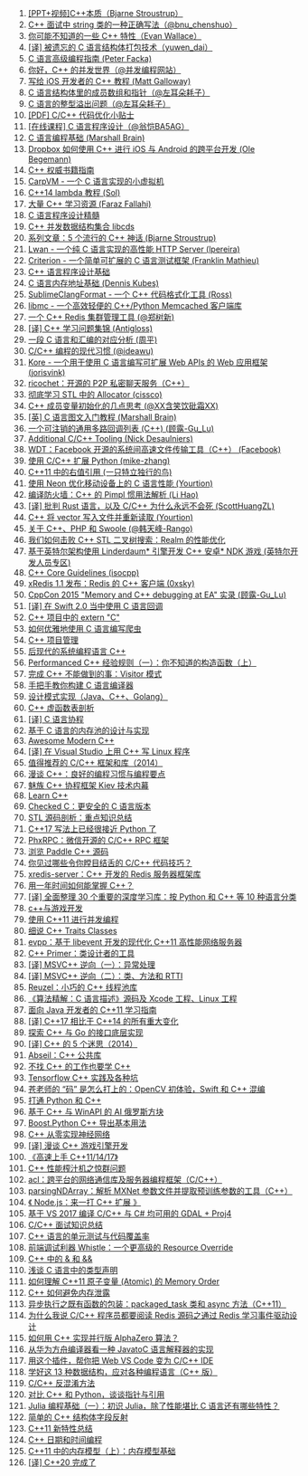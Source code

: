 1. [[PPT+视频]C++本质（Bjarne Stroustrup）](https://weekly.manong.io/bounce?url=http%3A%2F%2Fv.youku.com%2Fv_show%2Fid_XNjExNTg1Nzg4.html&aid=17&nid=2)
1. [C++ 面试中 string 类的一种正确写法（@bnu_chenshuo）](https://weekly.manong.io/bounce?url=http%3A%2F%2Fcoolshell.cn%2Farticles%2F10478.html&aid=84&nid=6)
1. [你可能不知道的一些 C++ 特性（Evan Wallace）](https://weekly.manong.io/bounce?url=http%3A%2F%2Fmadebyevan.com%2Fobscure-cpp-features%2F&aid=304&nid=14)
1. [[译] 被遗忘的 C 语言结构体打包技术（yuwen_dai）](https://weekly.manong.io/bounce?url=http%3A%2F%2Fblog.csdn.net%2Fyuwen_dai%2Farticle%2Fdetails%2F17784109&aid=341&nid=17)
1. [C 语言高级编程指南 (Peter Facka)](https://weekly.manong.io/bounce?url=http%3A%2F%2Fpfacka.binaryparadise.com%2Farticles%2Fguide-to-advanced-programming-in-C.html&aid=465&nid=20)
1. [你好，C++ 的并发世界（@并发编程网站）](https://weekly.manong.io/bounce?url=http%3A%2F%2Fifeve.com%2Fc-concurrency-hello-world%2F&aid=503&nid=21)
1. [写给 iOS 开发者的 C++ 教程 (Matt Galloway)](https://weekly.manong.io/bounce?url=http%3A%2F%2Fwww.raywenderlich.com%2F62989%2Fintroduction-c-ios-developers-part-1&aid=764&nid=24)
1. [C 语言结构体里的成员数组和指针（@左耳朵耗子）](https://weekly.manong.io/bounce?url=http%3A%2F%2Fcoolshell.cn%2Farticles%2F11377.html&aid=870&nid=26)
1. [C 语言的整型溢出问题（@左耳朵耗子）](https://weekly.manong.io/bounce?url=http%3A%2F%2Fcoolshell.cn%2Farticles%2F11466.html&aid=974&nid=29)
1. [[PDF] C/C++ 代码优化小贴士](https://weekly.manong.io/bounce?url=http%3A%2F%2Fpeople.cs.clemson.edu%2F%7Edhouse%2Fcourses%2F405%2Fpapers%2Foptimize.pdf&aid=1007&nid=30)
1. [[在线课程] C 语言程序设计（@翁恺BA5AG）](https://weekly.manong.io/bounce?url=http%3A%2F%2Fwww.icourse163.org%2Fcourse%2Fzju%2Fzju001%23%2Finfo&aid=1047&nid=31)
1. [C 语言编程基础 (Marshall Brain)](https://weekly.manong.io/bounce?url=http%3A%2F%2Fcomputer.howstuffworks.com%2Fc23.htm%2Fprintable&aid=1241&nid=38)
1. [Dropbox 如何使用 C++ 进行 iOS 与 Android 的跨平台开发 (Ole Begemann)](https://weekly.manong.io/bounce?url=http%3A%2F%2Foleb.net%2Fblog%2F2014%2F05%2Fhow-dropbox-uses-cplusplus-cross-platform-development%2F&aid=1245&nid=38)
1. [C++ 权威书籍指南](https://weekly.manong.io/bounce?url=http%3A%2F%2Fstackoverflow.com%2Fquestions%2F388242%2Fthe-definitive-c-book-guide-and-list&aid=1272&nid=39)
1. [CarpVM - 一个 C 语言实现的小虚拟机](https://weekly.manong.io/bounce?url=https%3A%2F%2Fgithub.com%2Ftekknolagi%2Fcarp&aid=1343&nid=41)
1. [C++14 lambda 教程 (Sol)](https://weekly.manong.io/bounce?url=https%3A%2F%2Fsolarianprogrammer.com%2F2014%2F08%2F28%2Fcpp-14-lambda-tutorial%2F&aid=1396&nid=43)
1. [大量 C++ 学习资源 (Faraz Fallahi)](https://weekly.manong.io/bounce?url=https%3A%2F%2Fcpp.zeef.com%2Ffaraz.fallahi&aid=1512&nid=47)
1. [C 语言程序设计精髓](https://weekly.manong.io/bounce?url=http%3A%2F%2Fwww.icourse163.org%2Fcourse%2Fhit-69005%23%2F&aid=1586&nid=50)
1. [C++ 并发数据结构集合 libcds](https://weekly.manong.io/bounce?url=http%3A%2F%2Flibcds.sourceforge.net%2F&aid=1691&nid=53)
1. [系列文章：5 个流行的 C++ 神话 (Bjarne Stroustrup)](https://weekly.manong.io/bounce?url=https%3A%2F%2Fisocpp.org%2Fblog%2F2014%2F12%2Fmyths-2&aid=1738&nid=55)
1. [Lwan - 一个纯 C 语言实现的高性能 HTTP Server (lpereira)](https://weekly.manong.io/bounce?url=https%3A%2F%2Fgithub.com%2Flpereira%2Flwan&aid=1789&nid=57)
1. [Criterion - 一个简单可扩展的 C 语言测试框架 (Franklin Mathieu)](https://weekly.manong.io/bounce?url=https%3A%2F%2Fgithub.com%2FSnaipe%2FCriterion&aid=1922&nid=61)
1. [C++ 语言程序设计基础](https://weekly.manong.io/bounce?url=http%3A%2F%2Fwww.xuetangx.com%2Fcourses%2FTsinghuaX%2F00740043X%2F2015_T1%2Fabout&aid=1935&nid=62)
1. [C 语言内存地址基础 (Dennis Kubes)](https://weekly.manong.io/bounce?url=http%3A%2F%2Fdenniskubes.com%2F2012%2F08%2F17%2Fbasics-of-memory-addresses-in-c%2F&aid=2043&nid=65)
1. [SublimeClangFormat - 一个 C++ 代码格式化工具 (Ross)](https://weekly.manong.io/bounce?url=https%3A%2F%2Fgithub.com%2Frosshemsley%2FSublimeClangFormat&aid=2073&nid=65)
1. [libmc - 一个高效轻便的 C++/Python Memcached 客户端库](https://weekly.manong.io/bounce?url=https%3A%2F%2Fgithub.com%2Fdouban%2Flibmc&aid=2110&nid=66)
1. [一个 C++ Redis 集群管理工具 (@郑树新)](https://weekly.manong.io/bounce?url=http%3A%2F%2Fzsxxsz.iteye.com%2Fblog%2F2204006&aid=2150&nid=67)
1. [[译] C++ 学习问题集锦 (Antigloss)](https://weekly.manong.io/bounce?url=http%3A%2F%2Fwww.stroustrup.com%2Fbsfaqcn.html&aid=2169&nid=68)
1. [一段 C 语言和汇编的对应分析 (周平)](https://weekly.manong.io/bounce?url=http%3A%2F%2Fwww.pchou.info%2Fc-cpp%2F2015%2F03%2F03%2Fc-and-asm.html&aid=2259&nid=70)
1. [C/C++ 编程的现代习惯 (@ideawu)](https://weekly.manong.io/bounce?url=http%3A%2F%2Fwww.ideawu.net%2Fblog%2Farchives%2F878.html&aid=2260&nid=70)
1. [Kore - 一个用于使用 C 语言编写可扩展 Web APIs 的 Web 应用框架 (jorisvink)](https://weekly.manong.io/bounce?url=https%3A%2F%2Fgithub.com%2Fjorisvink%2Fkore&aid=2348&nid=71)
1. [ricochet：开源的 P2P 私密聊天服务（C++）](https://weekly.manong.io/bounce?url=https%3A%2F%2Fgithub.com%2Fricochet-im%2Fricochet&aid=2576&nid=75)
1. [彻底学习 STL 中的 Allocator (cissco)](https://weekly.manong.io/bounce?url=http%3A%2F%2Fcissco.iteye.com%2Fblog%2F379093&aid=2762&nid=78)
1. [C++ 成员变量初始化的几点思考 (@XX含笑饮砒霜XX)](https://weekly.manong.io/bounce?url=http%3A%2F%2Fhanxiaomax.github.io%2Fcpp%2Fcpp-member-init%2F&aid=2849&nid=79)
1. [[英] C 语言图文入门教程 (Marshall Brain)](https://weekly.manong.io/bounce?url=http%3A%2F%2Fcomputer.howstuffworks.com%2Fc.htm%2Fprintable&aid=2923&nid=80)
1. [一个可注销的通用多路回调列表 (C++) (顾露-Gu_Lu)](https://weekly.manong.io/bounce?url=http%3A%2F%2Fgulu-dev.com%2Fpost%2F2015-07-22-multicast&aid=2996&nid=81)
1. [Additional C/C++ Tooling (Nick Desaulniers)](https://weekly.manong.io/bounce?url=http%3A%2F%2Fnickdesaulniers.github.io%2Fblog%2F2015%2F07%2F23%2Fadditional-c-slash-c-plus-plus-tooling%2F&aid=3055&nid=81)
1. [WDT：Facebook 开源的系统间高速文件传输工具（C++） (Facebook)](https://weekly.manong.io/bounce?url=https%3A%2F%2Fgithub.com%2Ffacebook%2Fwdt&aid=3070&nid=81)
1. [使用 C/C++ 扩展 Python (mike-zhang)](https://weekly.manong.io/bounce?url=https%3A%2F%2Fgithub.com%2Fmike-zhang%2FmikeBlogEssays%2Fblob%2Fmaster%2F2015%2F20150808_%25E7%2594%25A8c%252B%252B%25E6%2589%25A9%25E5%25B1%2595python.md&aid=3190&nid=83)
1. [C++11 中的右值引用 (一只特立独行的鸟)](https://weekly.manong.io/bounce?url=http%3A%2F%2Fkuring.me%2Fpost%2Fcpp11_right_reference&aid=3243&nid=84)
1. [使用 Neon 优化移动设备上的 C 语言性能 (Yourtion)](https://weekly.manong.io/bounce?url=http%3A%2F%2Fblog.yourtion.com%2Fuse-neon-optimize-clang-example.html&aid=3436&nid=86)
1. [编译防火墙：C++ 的 Pimpl 惯用法解析 (Li Hao)](https://weekly.manong.io/bounce?url=http%3A%2F%2Fblog.csdn.net%2Flihao21%2Farticle%2Fdetails%2F47610309&aid=3437&nid=86)
1. [[译] 批判 Rust 语言，以及 C/C++ 为什么永远不会死 (ScottHuangZL)](https://weekly.manong.io/bounce?url=https%3A%2F%2Fgithub.com%2FScottHuangZL%2FRust-Articles-Translation%2Fblob%2Fmaster%2FCriticizing%2520the%2520Rust%2520Language%252C%2520and%2520Why%2520C_C%252B%252B%2520Will%2520Never%2520Die.md&aid=3438&nid=86)
1. [C++ 将 vector 写入文件并重新读取 (Yourtion)](https://weekly.manong.io/bounce?url=http%3A%2F%2Fblog.yourtion.com%2Fcpp-write-vector-to-file-and-read.html&aid=3464&nid=86)
1. [关于 C++、PHP 和 Swoole (@韩天峰-Rango)](https://weekly.manong.io/bounce?url=http%3A%2F%2Frango.swoole.com%2Farchives%2F473&aid=3495&nid=86)
1. [我们如何击败 C++ STL 二叉树搜索：Realm 的性能优化](https://weekly.manong.io/bounce?url=https%3A%2F%2Frealm.io%2Fcn%2Fnews%2Fhow-we-beat-cpp-stl-binary-search%2F&aid=3532&nid=87)
1. [基于英特尔架构使用 Linderdaum* 引擎开发 C++ 安卓* NDK 游戏 (英特尔开发人员专区)](https://weekly.manong.io/bounce?url=https%3A%2F%2Fsoftware.intel.com%2Fzh-cn%2Fandroid%2Farticles%2Fdeveloping-c-android-ndk-games-using-linderdaum-engine-on-intel-architecture%3Futm_source%3DManong%26utm_medium%3DNewsletter%26utm_campaign%3DAndroid_PRC_Q315_Manong&aid=3589&nid=87)
1. [C++ Core Guidelines (isocpp)](https://weekly.manong.io/bounce?url=https%3A%2F%2Fgithub.com%2Fisocpp%2FCppCoreGuidelines%2Fblob%2Fmaster%2FCppCoreGuidelines.md%3Ff%3Du%26hmsr%3Dtoutiao.io%26utm_medium%3Dtoutiao.io%26utm_source%3Dtoutiao.io&aid=3712&nid=89)
1. [xRedis 1.1 发布：Redis 的 C++ 客户端 (0xsky)](https://weekly.manong.io/bounce?url=http%3A%2F%2Fwww.oschina.net%2Fnews%2F66066%2Fxredis-1-1%3Fhmsr%3Dtoutiao.io%26utm_medium%3Dtoutiao.io%26utm_source%3Dtoutiao.io&aid=3782&nid=89)
1. [CppCon 2015 "Memory and C++ debugging at EA" 实录 (顾露-Gu_Lu)](https://weekly.manong.io/bounce?url=http%3A%2F%2Fgulu-dev.com%2Fpost%2F2015-10-11-memory-debugging%3Fhmsr%3Dtoutiao.io%26utm_medium%3Dtoutiao.io%26utm_source%3Dtoutiao.io&aid=3806&nid=90)
1. [[译] 在 Swift 2.0 当中使用 C 语言回调](https://weekly.manong.io/bounce?url=http%3A%2F%2Fswift.gg%2F2015%2F11%2F11%2Fc-callbacks-in-swift%2F&aid=4253&nid=95)
1. [C++ 项目中的 extern "C"](https://weekly.manong.io/bounce?url=http%3A%2F%2Fwww.cnblogs.com%2Fskynet%2Farchive%2F2010%2F07%2F10%2F1774964.html&aid=4556&nid=98)
1. [如何优雅地使用 C 语言编写爬虫](https://weekly.manong.io/bounce?url=https%3A%2F%2Fgithub.com%2Fluohaha%2FCSpider%2Fwiki%2F%25E5%25A6%2582%25E4%25BD%2595%25E4%25BC%2598%25E9%259B%2585%25E5%259C%25B0%25E4%25BD%25BF%25E7%2594%25A8c%25E8%25AF%25AD%25E8%25A8%2580%25E7%25BC%2596%25E5%2586%2599%25E7%2588%25AC%25E8%2599%25AB&aid=4584&nid=98)
1. [C++ 项目管理](https://weekly.manong.io/bounce?url=http%3A%2F%2Fyq.aliyun.com%2Farticles%2F74%3Fspm%3D5176.100240.searchblog.8&aid=4744&nid=100)
1. [后现代的系统编程语言 C++](https://weekly.manong.io/bounce?url=http%3A%2F%2Finsights.thoughtworkers.org%2Fcoding-language-c%2F&aid=4830&nid=101)
1. [Performanced C++ 经验规则（一）：你不知道的构造函数（上）](https://weekly.manong.io/bounce?url=http%3A%2F%2Fwww.cnblogs.com%2Fccdev%2Farchive%2F2012%2F12%2F23%2F2830001.html&aid=4831&nid=101)
1. [完成 C++ 不能做到的事：Visitor 模式](https://weekly.manong.io/bounce?url=http%3A%2F%2Fwww.cnblogs.com%2Floveis715%2Fp%2F4423464.html&aid=4909&nid=102)
1. [手把手教你构建 C 语言编译器](https://weekly.manong.io/bounce?url=http%3A%2F%2Flotabout.me%2F2015%2Fwrite-a-C-interpreter-0%2F&aid=5075&nid=104)
1. [设计模式实现（Java、C++、Golang）](https://weekly.manong.io/bounce?url=https%3A%2F%2Fgithub.com%2Ffeixiao%2FDesignPattern&aid=5237&nid=105)
1. [C++ 虚函数表剖析](https://weekly.manong.io/bounce?url=http%3A%2F%2Fblog.csdn.net%2Flihao21%2Farticle%2Fdetails%2F50688337&aid=5282&nid=106)
1. [[译] C 语言协程](https://weekly.manong.io/bounce?url=https%3A%2F%2Fyq.aliyun.com%2Farticles%2F6919&aid=5356&nid=107)
1. [基于 C 语言的内存池的设计与实现](https://weekly.manong.io/bounce?url=https%3A%2F%2Fyq.aliyun.com%2Farticles%2F6312&aid=5567&nid=110)
1. [Awesome Modern C++](https://weekly.manong.io/bounce?url=https%3A%2F%2Fgithub.com%2Frigtorp%2Fawesome-modern-cpp&aid=5783&nid=112)
1. [[译] 在 Visual Studio 上用 C++ 写 Linux 程序](https://weekly.manong.io/bounce?url=https%3A%2F%2Fblogs.msdn.microsoft.com%2Fmsdntaiwan%2F2016%2F04%2F28%2Flinux-%25E5%25B7%25A5%25E7%25A8%258B%25E5%25B8%25AB%25E6%2596%25B0%25E6%25B3%2595%25E5%25AF%25B6-%25E5%259C%25A8-visual-studio-%25E4%25B8%258A%25E7%2594%25A8-c-%25E5%25AF%25AB-linux-%25E7%25A8%258B%25E5%25BC%258F%2F&aid=6064&nid=116)
1. [值得推荐的 C/C++ 框架和库（2014）](https://weekly.manong.io/bounce?url=http%3A%2F%2Fwww.ezlippi.com%2Fblog%2F2014%2F12%2Fc-open-project.html&aid=6159&nid=117)
1. [漫谈 C++：良好的编程习惯与编程要点](https://weekly.manong.io/bounce?url=http%3A%2F%2Fwww.cnblogs.com%2FQG-whz%2Fp%2F5517643.html&aid=6305&nid=119)
1. [魅族 C++ 协程框架 Kiev 技术内幕](https://weekly.manong.io/bounce?url=http%3A%2F%2Fblog.csdn.net%2Ftech_meizu%2Farticle%2Fdetails%2F51487793&aid=6383&nid=120)
1. [Learn C++](https://weekly.manong.io/bounce?url=http%3A%2F%2Fwww.learncpp.com%2F&aid=6540&nid=122)
1. [Checked C：更安全的 C 语言版本](https://weekly.manong.io/bounce?url=https%3A%2F%2Fgithub.com%2FMicrosoft%2Fcheckedc&aid=6666&nid=123)
1. [STL 源码剖析：重点知识总结](https://weekly.manong.io/bounce?url=http%3A%2F%2Fwww.cnblogs.com%2Fluoxn28%2Fp%2F5671988.html%3Ff%3Dtt&aid=6886&nid=127)
1. [C++17 写法上已经很接近 Python 了](https://weekly.manong.io/bounce?url=http%3A%2F%2Ftoutiao.io%2Fj%2Ffy6v7g&aid=7306&nid=133)
1. [PhxRPC：微信开源的 C/C++ RPC 框架](https://weekly.manong.io/bounce?url=http%3A%2F%2Ftoutiao.io%2Fj%2Flbit07&aid=7363&nid=133)
1. [浏览 Paddle C++ 源码](https://weekly.manong.io/bounce?url=http%3A%2F%2Ftoutiao.io%2Fj%2Fn2hcd5&aid=7513&nid=136)
1. [你见过哪些令你瞠目结舌的 C/C++ 代码技巧？](https://weekly.manong.io/bounce?url=http%3A%2F%2Ftoutiao.io%2Fj%2Fb3stre&aid=7543&nid=136)
1. [xredis-server：C++ 开发的 Redis 服务器框架库](https://weekly.manong.io/bounce?url=http%3A%2F%2Ftoutiao.io%2Fj%2Fu87gh3&aid=7565&nid=136)
1. [用一年时间如何能掌握 C++？](https://weekly.manong.io/bounce?url=http%3A%2F%2Ftoutiao.io%2Fj%2Frqqr84&aid=7580&nid=137)
1. [[译] 全面整理 30 个重要的深度学习库：按 Python 和 C++ 等 10 种语言分类](https://weekly.manong.io/bounce?url=http%3A%2F%2Fmp.weixin.qq.com%2Fs%3F__biz%3DMzA3MzI4MjgzMw%3D%3D%26mid%3D2650719733%26idx%3D1%26sn%3D2fce6d18e8fcae9b805d4652a7c702e9&aid=7731&nid=139)
1. [c++与游戏开发](https://weekly.manong.io/bounce?url=http%3A%2F%2Ftoutiao.io%2Fsubjects%2F120248&aid=8082&nid=145)
1. [使用 C++11 进行并发编程](https://weekly.manong.io/bounce?url=https%3A%2F%2Ftoutiao.io%2Fk%2Fom0chv&aid=8332&nid=149)
1. [细说 C++ Traits Classes](https://weekly.manong.io/bounce?url=https%3A%2F%2Ftoutiao.io%2Fk%2Fjvu80h&aid=8734&nid=155)
1. [evpp：基于 libevent 开发的现代化 C++11 高性能网络服务器](https://weekly.manong.io/bounce?url=https%3A%2F%2Ftoutiao.io%2Fk%2F789mk2&aid=8994&nid=158)
1. [C++ Primer：类设计者的工具](https://weekly.manong.io/bounce?url=https%3A%2F%2Ftoutiao.io%2Fk%2Fdm0h2x&aid=9042&nid=159)
1. [[译] MSVC++ 逆向（一）：异常处理](https://weekly.manong.io/bounce?url=https%3A%2F%2Ftoutiao.io%2Fk%2F77wo5p&aid=9484&nid=165)
1. [[译] MSVC++ 逆向（二）：类、方法和 RTTI](https://weekly.manong.io/bounce?url=https%3A%2F%2Ftoutiao.io%2Fk%2Ffw7l24&aid=9530&nid=166)
1. [Reuzel：小巧的 C++ 线程池库](https://weekly.manong.io/bounce?url=https%3A%2F%2Ftoutiao.io%2Fk%2F1d1g4q&aid=9705&nid=168)
1. [《算法精解：C 语言描述》源码及 Xcode 工程、Linux 工程](https://weekly.manong.io/bounce?url=https%3A%2F%2Ftoutiao.io%2Fk%2Ft0dhly&aid=9764&nid=169)
1. [面向 Java 开发者的 C++11 学习指南](https://weekly.manong.io/bounce?url=https%3A%2F%2Ftoutiao.io%2Fk%2F0zkcwu&aid=9873&nid=171)
1. [[译] C++17 相比于 C++14 的所有重大变化](https://weekly.manong.io/bounce?url=https%3A%2F%2Ftoutiao.io%2Fk%2Fuyy6qi&aid=10132&nid=175)
1. [探索 C++ 与 Go 的接口底层实现](https://weekly.manong.io/bounce?url=https%3A%2F%2Ftoutiao.io%2Fk%2F249hd1&aid=10661&nid=182)
1. [[译] C++ 的 5 个迷思（2014）](https://weekly.manong.io/bounce?url=https%3A%2F%2Ftoutiao.io%2Fk%2Fvaafru&aid=10792&nid=184)
1. [Abseil：C++ 公共库](https://weekly.manong.io/bounce?url=https%3A%2F%2Ftoutiao.io%2Fk%2Fjaeu1b&aid=11095&nid=187)
1. [不找 C++ 的工作也要学 C++](https://weekly.manong.io/bounce?url=https%3A%2F%2Ftoutiao.io%2Fk%2F4zy4qn&aid=11107&nid=188)
1. [Tensorflow C++ 实践及各种坑](https://weekly.manong.io/bounce?url=https%3A%2F%2Ftoutiao.io%2Fk%2Fyv0no9&aid=11161&nid=189)
1. [苍老师的 “码” 是怎么打上的：OpenCV 初体验，Swift 和 C++ 混编](https://weekly.manong.io/bounce?url=https%3A%2F%2Ftoutiao.io%2Fk%2Fqlpox5&aid=11304&nid=191)
1. [打通 Python 和 C++](https://weekly.manong.io/bounce?url=https%3A%2F%2Ftoutiao.io%2Fk%2Fahtg1a&aid=11307&nid=191)
1. [基于 C++ 与 WinAPI 的 AI 俄罗斯方块](https://weekly.manong.io/bounce?url=https%3A%2F%2Ftoutiao.io%2Fk%2Fdv1spj&aid=11635&nid=195)
1. [Boost.Python C++ 导出基本用法](https://weekly.manong.io/bounce?url=https%3A%2F%2Ftoutiao.io%2Fk%2Fop2wfm&aid=11825&nid=198)
1. [C++ 从零实现神经网络](https://weekly.manong.io/bounce?url=https%3A%2F%2Fmp.weixin.qq.com%2Fs%2Fs2pV8sD9HrwcYgDxNwVqBw&aid=12050&nid=201)
1. [[译] 漫谈 C++ 游戏引擎开发](https://weekly.manong.io/bounce?url=https%3A%2F%2Ftoutiao.io%2Fk%2Fwn3lo3&aid=12420&nid=206)
1. [《高速上手 C++11/14/17》](https://weekly.manong.io/bounce?url=https%3A%2F%2Ftoutiao.io%2Fk%2F1o27la&aid=12708&nid=210)
1. [C++ 性能榨汁机之惊群问题](https://weekly.manong.io/bounce?url=https%3A%2F%2Ftoutiao.io%2Fk%2Ftubiph&aid=12844&nid=212)
1. [acl：跨平台的网络通信库及服务器编程框架（C/C++）](https://weekly.manong.io/bounce?url=https%3A%2F%2Ftoutiao.io%2Fk%2Fqgjvan&aid=13238&nid=217)
1. [parsingNDArray：解析 MXNet 参数文件并提取预训练参数的工具（C++）](https://weekly.manong.io/bounce?url=https%3A%2F%2Ftoutiao.io%2Fk%2F4582mj&aid=13329&nid=219)
1. [《 Node.js：来一打 C++ 扩展 》](https://weekly.manong.io/bounce?url=https%3A%2F%2Fitem.jd.com%2F12380404.html%3Fdist%3Djd&aid=13720&nid=225)
1. [基于 VS 2017 编译 C/C++ 与 C# 均可用的 GDAL + Proj4](https://weekly.manong.io/bounce?url=https%3A%2F%2Fmp.weixin.qq.com%2Fs%2FUR1My0mKk_cCYsyPop2Qvw&aid=14418&nid=235)
1. [C/C++ 面试知识总结](https://weekly.manong.io/bounce?url=https%3A%2F%2Ftoutiao.io%2Fk%2Ftze5p6&aid=14523&nid=237)
1. [C++ 语言的单元测试与代码覆盖率](https://weekly.manong.io/bounce?url=https%3A%2F%2Ftoutiao.io%2Fk%2Fphbu4j&aid=14728&nid=240)
1. [前端调试利器 Whistle：一个更高级的 Resource Override](https://weekly.manong.io/bounce?url=https%3A%2F%2Ftoutiao.io%2Fk%2Fez77oq&aid=14947&nid=243)
1. [C++ 中的 & 和 &&](https://weekly.manong.io/bounce?url=https%3A%2F%2Ftoutiao.io%2Fk%2Fe18lcv&aid=15039&nid=245)
1. [浅谈 C 语言中的类型声明](https://weekly.manong.io/bounce?url=https%3A%2F%2Ftoutiao.io%2Fk%2Fisk30u&aid=15094&nid=246)
1. [如何理解 C++11 原子变量 (Atomic) 的 Memory Order](https://weekly.manong.io/bounce?url=https%3A%2F%2Ftoutiao.io%2Fk%2Fhb31qs&aid=15299&nid=249)
1. [C++ 如何避免内存泄露](https://weekly.manong.io/bounce?url=https%3A%2F%2Ftoutiao.io%2Fk%2Fue2crx&aid=15464&nid=251)
1. [异步执行之既有函数的包装：packaged_task 类和 async 方法（C++11）](https://weekly.manong.io/bounce?url=https%3A%2F%2Ftoutiao.io%2Fk%2Ftf8m2s&aid=15672&nid=254)
1. [为什么我说 C/C++ 程序员都要阅读 Redis 源码之通过 Redis 学习事件驱动设计](https://weekly.manong.io/bounce?url=https%3A%2F%2Ftoutiao.io%2Fk%2F3turio&aid=15699&nid=254)
1. [如何用 C++ 实现并行版 AlphaZero 算法？](https://weekly.manong.io/bounce?url=https%3A%2F%2Ftoutiao.io%2Fk%2F1ri6ge&aid=15737&nid=255)
1. [从华为方舟编译器看一种 JavatoC 语言解释器的实现](https://weekly.manong.io/bounce?url=https%3A%2F%2Fmp.weixin.qq.com%2Fs%2F-xeiNS15jzUZR0XhOlMhYQ&aid=16186&nid=261)
1. [用这个插件，帮你把 Web VS Code 变为 C/C++ IDE](https://weekly.manong.io/bounce?url=https%3A%2F%2Fmp.weixin.qq.com%2Fs%2FDpjXTUpl8o5VouXGQoEeDw&aid=16214&nid=261)
1. [学好这 13 种数据结构，应对各种编程语言（C++ 版）](https://weekly.manong.io/bounce?url=https%3A%2F%2Fmp.weixin.qq.com%2Fs%2FJxQjKWBe-Dg9aCyq-USPwA&aid=16730&nid=267)
1. [C/C++ 反混淆方法](https://weekly.manong.io/bounce?url=https%3A%2F%2Fmp.weixin.qq.com%2Fs%2FPK4IUDti7fIP3p8RywoLiA&aid=16938&nid=270)
1. [对比 C++ 和 Python，谈谈指针与引用](https://weekly.manong.io/bounce?url=https%3A%2F%2Fmp.weixin.qq.com%2Fs%2Fk0VNL6uyvBHT7PWdzEPROQ&aid=17068&nid=271)
1. [Julia 编程基础（一）：初识 Julia，除了性能堪比 C 语言还有哪些特性？](https://weekly.manong.io/bounce?url=https%3A%2F%2Ftoutiao.io%2Fk%2F5pn9g3o&aid=17368&nid=275)
1. [简单的 C++ 结构体字段反射](https://weekly.manong.io/bounce?url=https%3A%2F%2Fmp.weixin.qq.com%2Fs%2FxPLvCvXFlg0ZPbG8ozKwjw&aid=17865&nid=282)
1. [C++11 新特性总结](https://weekly.manong.io/bounce?nid=293&aid=18571&url=https%3A%2F%2Ftoutiao.io%2Fk%2F8280ie4)
1. [C++ 日期和时间编程](https://weekly.manong.io/bounce?nid=294&aid=18648&url=https%3A%2F%2Ftoutiao.io%2Fk%2Fgs177f0)
1. [C++11 中的内存模型（上）：内存模型基础](https://weekly.manong.io/bounce?nid=294&aid=18649&url=https%3A%2F%2Ftoutiao.io%2Fk%2Fvxw8bjl)
1. [[译] C++20 完成了](https://weekly.manong.io/bounce?nid=296&aid=18777&url=https%3A%2F%2Ftoutiao.io%2Fk%2F61rlc4x)
